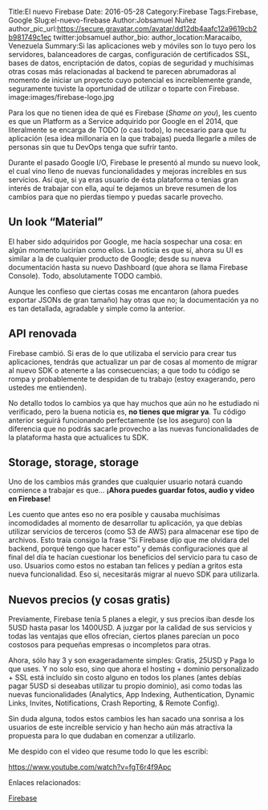 Title:El nuevo Firebase
Date: 2016-05-28
Category:Firebase
Tags:Firebase, Google
Slug:el-nuevo-firebase
Author:Jobsamuel Nuñez
author_pic_url:https://secure.gravatar.com/avatar/dd12db4aafc12a9619cb2b981749c1ec
twitter:jobsamuel
author_bio:
author_location:Maracaibo, Venezuela
Summary:Si las aplicaciones web y móviles son lo tuyo pero los servidores, balanceadores de cargas, configuración de certificados SSL, bases de datos, encriptación de datos, copias de seguridad y muchísimas otras cosas más relacionadas al backend te parecen abrumadoras al momento de iniciar un proyecto cuyo potencial es increíblemente grande, seguramente tuviste la oportunidad de utilizar o toparte con Firebase.
image:images/firebase-logo.jpg

Para los que no tienen idea de qué es Firebase (*Shame on you*), les cuento es que un Platform as a Service adquirido por Google en el 2014, que literalmente se encarga de TODO (o casi todo), lo necesario para que tu aplicación (esa idea millonaria en la que trabajas) pueda llegarle a miles de personas sin que tu DevOps tenga que sufrir tanto.

Durante el pasado Google I/O, Firebase le presentó al mundo su nuevo look, el cual vino lleno de nuevas funcionalidades y mejoras increíbles en sus servicios. Así que, si ya eras usuario de ésta plataforma o tenias gran interés de trabajar con ella, aquí te dejamos un breve resumen de los cambios para que no pierdas tiempo y puedas sacarle provecho.

## Un look “Material”

El haber sido adquiridos por Google, me hacía sospechar una cosa: en algún momento lucirían como ellos. La noticia es que sí, ahora su UI es similar a la de cualquier producto de Google; desde su nueva documentación hasta su nuevo Dashboard (que ahora se llama Firebase Console). Todo, absolutamente TODO cambió. 

Aunque les confieso que ciertas cosas me encantaron (ahora puedes exportar JSONs de gran tamaño) hay otras que no; la documentación ya no es tan detallada, agradable y simple como la anterior.

## API renovada

Firebase cambió. Si eras de lo que utilizaba el servicio para crear tus aplicaciones, tendrás que actualizar un par de cosas al momento de migrar al nuevo SDK  o atenerte a las consecuencias; a que todo tu código se rompa y probablemente te despidan de tu trabajo (estoy exagerando, pero ustedes me entienden).

No detallo todos lo cambios ya que hay muchos que aún no he estudiado ni verificado, pero la buena noticia es, **no tienes que migrar ya**. Tu código anterior seguirá funcionando perfectamente (se los aseguro) con la diferencia que no podrás sacarle provecho a las nuevas funcionalidades de la plataforma hasta que actualices tu SDK.

## Storage, storage, storage

Uno de los cambios más grandes que cualquier usuario  notará cuando comience a trabajar es que... **¡Ahora puedes guardar fotos, audio y video en Firebase!**

Les cuento que antes eso no era posible y causaba muchísimas incomodidades al momento de desarrollar tu aplicación, ya que debías utilizar servicios de terceros (como S3 de AWS) para almacenar ese tipo de archivos. Esto traía consigo la frase “Si Firebase dijo que me olvidara del backend, porqué tengo que hacer esto” y demás configuraciones que al final del día te hacían cuestionar los beneficios del servicio para tu caso de uso. Usuarios como estos no estaban tan felices y pedían a gritos esta nueva funcionalidad. Eso sí, necesitarás migrar al nuevo SDK para utilizarla.

## Nuevos precios (y cosas gratis)

Previamente, Firebase tenía 5 planes a elegir, y sus precios iban desde los 5USD hasta pasar los 1400USD. A juzgar por la calidad de sus servicios y todas las ventajas que ellos ofrecían, ciertos planes parecían un poco costosos para pequeñas empresas o incompletos para otras.

Ahora, sólo hay 3 y son exageradamente simples: Gratis, 25USD y Paga lo que uses. Y no solo eso, sino que ahora el hosting + dominio personalizado + SSL está incluído sin costo alguno en todos los planes (antes debías pagar 5USD si deseabas utilizar tu propio dominio), asi como todas las nuevas funcionalidades (Analytics, App Indexing, Authentication, Dynamic Links, Invites, Notifications, Crash Reporting, & Remote Config).

Sin duda alguna, todos estos cambios les han sacado una sonrisa a los usuarios de este increíble servicio y han hecho aún más atractiva la propuesta para lo que dudaban en comenzar a utilizarlo.


Me despido con el video que resume todo lo que les escribí:

https://www.youtube.com/watch?v=fgT6r4f9Apc

Enlaces relacionados:

[Firebase](https://www.firebase.com/)
